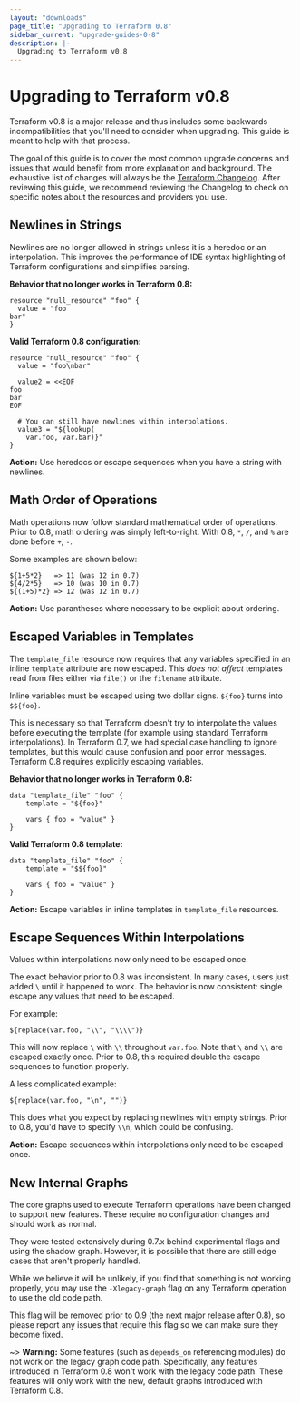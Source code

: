 ```yaml
---
layout: "downloads"
page_title: "Upgrading to Terraform 0.8"
sidebar_current: "upgrade-guides-0-8"
description: |-
  Upgrading to Terraform v0.8
---
```


# Upgrading to Terraform v0.8

Terraform v0.8 is a major release and thus includes some backwards
incompatibilities that you'll need to consider when upgrading. This guide is
meant to help with that process.

The goal of this guide is to cover the most common upgrade concerns and
issues that would benefit from more explanation and background. The exhaustive
list of changes will always be the
[Terraform Changelog](https://github.com/r3labs/terraform/blob/master/CHANGELOG.md).
After reviewing this guide, we recommend reviewing the Changelog to check on
specific notes about the resources and providers you use.

## Newlines in Strings

Newlines are no longer allowed in strings unless it is a heredoc or an
interpolation. This improves the performance of IDE syntax highlighting
of Terraform configurations and simplifies parsing.

**Behavior that no longer works in Terraform 0.8:**

```
resource "null_resource" "foo" {
  value = "foo
bar"
}
```

**Valid Terraform 0.8 configuration:**

```
resource "null_resource" "foo" {
  value = "foo\nbar"

  value2 = <<EOF
foo
bar
EOF

  # You can still have newlines within interpolations.
  value3 = "${lookup(
    var.foo, var.bar)}"
}
```

**Action:** Use heredocs or escape sequences when you have a string with newlines.

## Math Order of Operations

Math operations now follow standard mathematical order of operations.
Prior to 0.8, math ordering was simply left-to-right. With 0.8, `*`, `/`, and
`%` are done before `+`, `-`.

Some examples are shown below:

```
${1+5*2}   => 11 (was 12 in 0.7)
${4/2*5}   => 10 (was 10 in 0.7)
${(1+5)*2} => 12 (was 12 in 0.7)
```

**Action:** Use parantheses where necessary to be explicit about ordering.

## Escaped Variables in Templates

The `template_file` resource now requires that any variables specified
in an inline `template` attribute are now escaped. This _does not affect_
templates read from files either via `file()` or the `filename` attribute.

Inline variables must be escaped using two dollar signs. `${foo}` turns into
`$${foo}`.

This is necessary so that Terraform doesn't try to interpolate the values
before executing the template (for example using standard Terraform
interpolations). In Terraform 0.7, we had special case handling to ignore
templates, but this would cause confusion and poor error messages. Terraform
0.8 requires explicitly escaping variables.

**Behavior that no longer works in Terraform 0.8:**

```
data "template_file" "foo" {
    template = "${foo}"

    vars { foo = "value" }
}
```

**Valid Terraform 0.8 template:**

```
data "template_file" "foo" {
    template = "$${foo}"

    vars { foo = "value" }
}
```

**Action:** Escape variables in inline templates in `template_file` resources.

## Escape Sequences Within Interpolations

Values within interpolations now only need to be escaped once.

The exact behavior prior to 0.8 was inconsistent. In many cases, users
just added `\` until it happened to work. The behavior is now consistent:
single escape any values that need to be escaped.

For example:

```
${replace(var.foo, "\\", "\\\\")}
```

This will now replace `\` with `\\` throughout `var.foo`. Note that `\` and
`\\` are escaped exactly once. Prior to 0.8, this required double the escape
sequences to function properly.

A less complicated example:

```
${replace(var.foo, "\n", "")}

```

This does what you expect by replacing newlines with empty strings. Prior
to 0.8, you'd have to specify `\\n`, which could be confusing.

**Action:** Escape sequences within interpolations only need to be escaped
once.

## New Internal Graphs

The core graphs used to execute Terraform operations have been changed to
support new features. These require no configuration changes and should work
as normal.

They were tested extensively during 0.7.x behind experimental
flags and using the shadow graph. However, it is possible that there
are still edge cases that aren't properly handled.

While we believe it will be unlikely, if you find that something is not
working properly, you may use the `-Xlegacy-graph` flag on any Terraform
operation to use the old code path.

This flag will be removed prior to 0.9 (the next major release after 0.8),
so please report any issues that require this flag so we can make sure
they become fixed.

~> **Warning:** Some features (such as `depends_on` referencing modules)
do not work on the legacy graph code path. Specifically, any features
introduced in Terraform 0.8 won't work with the legacy code path. These
features will only work with the new, default graphs introduced with
Terraform 0.8.
